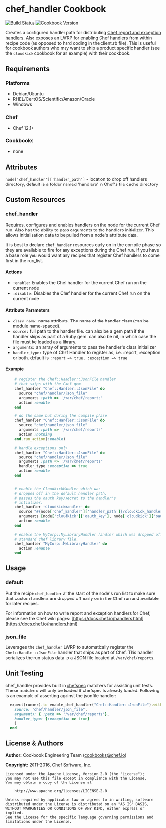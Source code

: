 # chef_handler Cookbook
[![Build Status](https://travis-ci.org/chef-cookbooks/chef_handler.svg?branch=master)](https://travis-ci.org/chef-cookbooks/chef_handler) [![Cookbook Version](https://img.shields.io/cookbook/v/chef_handler.svg)](https://supermarket.chef.io/cookbooks/chef_handler)

Creates a configured handler path for distributing [Chef report and exception handlers](http://docs.chef.io/handlers.html).  Also exposes an LWRP for enabling Chef handlers from within recipe code (as opposed to hard coding in the client.rb file).  This is useful for cookbook authors who may want to ship a product specific handler (see the `cloudkick` cookbook for an example) with their cookbook.

## Requirements
### Platforms
- Debian/Ubuntu
- RHEL/CentOS/Scientific/Amazon/Oracle
- Windows

### Chef
- Chef 12.1+

### Cookbooks
- none

## Attributes
`node['chef_handler']['handler_path']` - location to drop off handlers directory, default is a folder named 'handlers' in Chef's file cache directory

## Custom Resources
### chef_handler
Requires, configures and enables handlers on the node for the current Chef run.  Also has the ability to pass arguments to the handlers initializer.  This allows initialization data to be pulled from a node's attribute data.

It is best to declare `chef_handler` resources early on in the compile phase so they are available to fire for any exceptions during the Chef run.  If you have a base role you would want any recipes that register Chef handlers to come first in the run_list.

#### Actions
- `:enable:` Enables the Chef handler for the current Chef run on the current node
- `:disable:` Disables the Chef handler for the current Chef run on the current node

#### Attribute Parameters
- `class_name:` name attribute. The name of the handler class (can be module name-spaced).
- `source:` full path to the handler file.  can also be a gem path if the handler ships as part of a Ruby gem.  can also be nil, in which case the file must be loaded as a library.
- `arguments:` an array of arguments to pass the handler's class initializer
- `handler_type:` type of Chef Handler to register as, i.e. :report, :exception or both. default is `:report => true, :exception => true`

#### Example

```ruby
    # register the Chef::Handler::JsonFile handler
    # that ships with the Chef gem
    chef_handler "Chef::Handler::JsonFile" do
      source "chef/handler/json_file"
      arguments :path => '/var/chef/reports'
      action :enable
    end

    # do the same but during the compile phase
    chef_handler "Chef::Handler::JsonFile" do
      source "chef/handler/json_file"
      arguments :path => '/var/chef/reports'
      action :nothing
    end.run_action(:enable)

    # handle exceptions only
    chef_handler "Chef::Handler::JsonFile" do
      source "chef/handler/json_file"
      arguments :path => '/var/chef/reports'
      handler_type :exception => true
      action :enable
    end


    # enable the CloudkickHandler which was
    # dropped off in the default handler path.
    # passes the oauth key/secret to the handler's
    # intializer.
    chef_handler "CloudkickHandler" do
      source "#{node['chef_handler']['handler_path']}/cloudkick_handler.rb"
      arguments [node['cloudkick']['oauth_key'], node['cloudkick']['oauth_secret']]
      action :enable
    end

    # enable the MyCorp::MyLibraryHandler handler which was dropped off in a
    # standard chef library file.
    chef_handler "MyCorp::MyLibraryHandler" do
      action :enable
    end
```

## Usage
### default
Put the recipe `chef_handler` at the start of the node's run list to make sure that custom handlers are dropped off early on in the Chef run and available for later recipes.

For information on how to write report and exception handlers for Chef, please see the Chef wiki pages: [https://docs.chef.io/handlers.html](https://docs.chef.io/handlers.html)

### json_file
Leverages the `chef_handler` LWRP to automatically register the `Chef::Handler::JsonFile` handler that ships as part of Chef. This handler serializes the run status data to a JSON file located at `/var/chef/reports`.

## Unit Testing
chef_handler provides built in [chefspec](https://github.com/sethvargo/chefspec) matchers for assisting unit tests. These matchers will only be loaded if chefspec is already loaded. Following is an example of asserting against the jsonfile handler:

```ruby
  expect(runner).to enable_chef_handler("Chef::Handler::JsonFile").with(
    source: "chef/handler/json_file",
    arguments: { :path => '/var/chef/reports'},
    handler_type: {:exception => true}
    )
  end
```

## License & Authors
**Author:** Cookbook Engineering Team ([cookbooks@chef.io](mailto:cookbooks@chef.io))

**Copyright:** 2011-2016, Chef Software, Inc.

```
Licensed under the Apache License, Version 2.0 (the "License");
you may not use this file except in compliance with the License.
You may obtain a copy of the License at

    http://www.apache.org/licenses/LICENSE-2.0

Unless required by applicable law or agreed to in writing, software
distributed under the License is distributed on an "AS IS" BASIS,
WITHOUT WARRANTIES OR CONDITIONS OF ANY KIND, either express or implied.
See the License for the specific language governing permissions and
limitations under the License.
```
